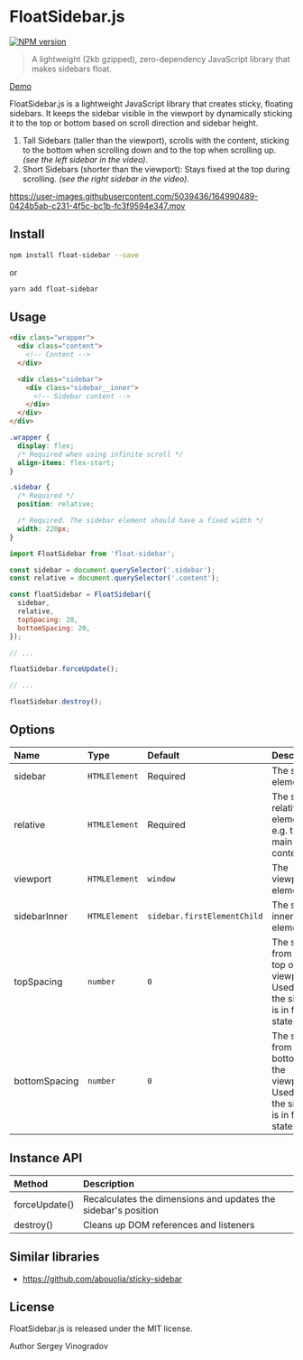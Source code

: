 # FloatSidebar.js

[![NPM version](https://img.shields.io/npm/v/float-sidebar.svg?style=flat)](https://www.npmjs.org/package/float-sidebar)

> A lightweight (2kb gzipped), zero-dependency JavaScript library that makes sidebars float.

[Demo](https://js-2sy9en.stackblitz.io)

FloatSidebar.js is a lightweight JavaScript library that creates sticky, floating sidebars. It keeps the sidebar visible in the viewport by dynamically sticking it to the top or bottom based on scroll direction and sidebar height.

1. Tall Sidebars (taller than the viewport), scrolls with the content, sticking to the bottom when scrolling down and to the top when scrolling up. _(see the left sidebar in the video)_.
2. Short Sidebars (shorter than the viewport): Stays fixed at the top during scrolling. _(see the right sidebar in the video)_.

https://user-images.githubusercontent.com/5039436/164990489-0424b5ab-c231-4f5c-bc1b-fc3f9594e347.mov

## Install

```bash
npm install float-sidebar --save
```

or

```bash
yarn add float-sidebar
```

## Usage

```html
<div class="wrapper">
  <div class="content">
    <!-- Content -->
  </div>

  <div class="sidebar">
    <div class="sidebar__inner">
      <!-- Sidebar content -->
    </div>
  </div>
</div>
```

```css
.wrapper {
  display: flex;
  /* Required when using infinite scroll */
  align-items: flex-start;
}

.sidebar {
  /* Required */
  position: relative;

  /* Required. The sidebar element should have a fixed width */
  width: 220px;
}
```

```javascript
import FloatSidebar from 'float-sidebar';

const sidebar = document.querySelector('.sidebar');
const relative = document.querySelector('.content');

const floatSidebar = FloatSidebar({
  sidebar,
  relative,
  topSpacing: 20,
  bottomSpacing: 20,
});

// ...

floatSidebar.forceUpdate();

// ...

floatSidebar.destroy();
```

## Options

| Name          | Type          | Default                     | Description                                                                         |
| :------------ | :------------ | :-------------------------- | ----------------------------------------------------------------------------------- |
| sidebar       | `HTMLElement` | Required                    | The sidebar element                                                                 |
| relative      | `HTMLElement` | Required                    | The sidebar relative element, e.g. the main content                                 |
| viewport      | `HTMLElement` | `window`                    | The viewport element                                                                |
| sidebarInner  | `HTMLElement` | `sidebar.firstElementChild` | The sidebar inner element                                                           |
| topSpacing    | `number`      | `0`                         | The space from the top of the viewport. Used when the sidebar is in fixed state.    |
| bottomSpacing | `number`      | `0`                         | The space from the bottom of the viewport. Used when the sidebar is in fixed state. |

## Instance API

| Method        | Description                                                    |
| :------------ | :------------------------------------------------------------- |
| forceUpdate() | Recalculates the dimensions and updates the sidebar's position |
| destroy()     | Cleans up DOM references and listeners                         |

## Similar libraries

- https://github.com/abouolia/sticky-sidebar

## License

FloatSidebar.js is released under the MIT license.

Author Sergey Vinogradov
